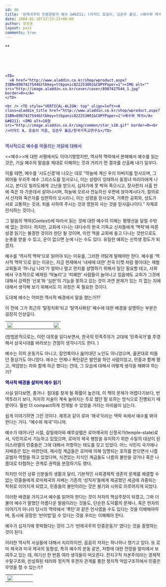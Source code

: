 ```yaml
---
id: 46
title: '반제국주의 민중운동가 예수 &#8211; (리처드 호슬리, 김준우 옮김, <예수와 제국>, 2004, 한국기독교연구소)'
date: 2008-01-16T12:23:22+00:00
author: 양승훈
layout: post
comments: true
---
```

**<FONT color=#000080>

<DIV class=ttbReview>
  


<TABLE>
  <br /> <br /> 

  <TR>
    <br /> 
    
    <TD>
      <A href="http://www.aladdin.co.kr/shop/wproduct.aspx?ISBN=8987427544&ttbkey=ttbpanic822253001&COPYPaper=1"><IMG alt="" src="http://image.aladdin.co.kr/cover/cover/8987427544_1.jpg" border=0></A>
    </TD>
    
    <br /> <TD style="VERTICAL-ALIGN: top" align=left><A class=aladdin_title href="http://www.aladdin.co.kr/shop/wproduct.aspx?ISBN=8987427544&ttbkey=ttbpanic822253001&COPYPaper=1">예수와 제국</A> &#8211; <IMG alt=10점 src="http://image.aladdin.co.kr/img/common/star_s10.gif" border=0><br />리차드 A. 호슬리 지음, 김준우 옮김/한국기독교연구소</TD>
  </TR>
</TABLE></DIV>







역사적으로 예수를 떠올리는 까닭에 대해서</FONT></STRONG>





<<예수>>에 대한 서평에서도 이야기했었지만, 역사적 맥락에서 분해해서 예수를 읽는 것은, 기실 예수의 말씀을 제대로 이해하는 것과 거리가 먼 결과를 산출해 내기 일쑤다.





이를 테면, 예수를 &#8216;사도신경&#8217;에 나오는 대로 &#8220;하늘에 계신 우리 아버지를 믿사오며, 그 외아들 우리주 예수 그리스도를 믿사오니, 이는 성령이 잉태하사 동정녀 마리아에게 나시고, 본디오 빌라도에게 고난을 받으사, 십자가에 못 박혀 죽으시고, 장사한지 사흘 만에 죽은 자 가운데서 살아나시며, 하늘에 오르사 전능하신 우편에 앉아계시다가, 절의로서 산자와 죽은자를 심판하러 오시리니, 이는 성령을 믿사오며, 거룩한 공회와, 성도가 서로 교통하는 것과, 죄를 사하여 주시는 것과 영원히 사는 것을 믿사옵나이다.&#8221; 자체로 인식하는 것이나,





그 말씀의 맥락(Context)에 따라서 읽는 것에 대한 예수의 이해는 평행선을 달릴 수밖에 없는 것이다. 하지만, 교회에 다니는 대다수의 한국 기독교 신자들에게 &#8216;맥락&#8217;에 따른 성경 읽기는 불경한 것이라 판단 될 것이며, 이런 책을 교회에 들고 다니는 것만으로도 눈총을 받을 수 있고, 운이 없으면 눈에 나는 수도 있다. 유일한 예외는 신학생 정도가 되겠지.





예수를 &#8216;역사적 맥락&#8217;으로 읽어야 되는 이유를, 그러한 까닭게 말해야만 한다. 예수를 &#8216;역사적 맥락&#8217;으로 읽는 이유는, 지금 현재에서 &#8216;내세에 대한&#8217; 천국 티켓 처럼 팔아대는 재벌 교회들과 &#8216;하나님 나라&#8217;가 얼마나 멀고 먼지를 설명하기 위해서 일단 필요할 테고, 사회에서 구조적으로 배제된 &#8216;억눌리&#8217;고 &#8216;피폐한&#8217; 사람들이 늘어나고 있음에도 교회가 그것에 대해서 강력한 &#8216;선포&#8217;와 &#8216;심판&#8217;의 기능을 못하고 있는 것이 과연 문제가 있는 지 없는 지에 대해서 생각해 보기 위해서도 이 과정은 꼭 필요한 것이다.





도대체 예수는 어떠한 역사적 배경에서 말을 했는가??





이 전에 그가 최근의 &#8216;탈정치화&#8217;되고 &#8216;탈역사화된&#8217; 예수에 대한 배경을 설명하는 부분은 굉장히 인상깊다.



<DIV class=dotbox>

<TABLE style="TABLE-LAYOUT: fixed; FONT-SIZE: 9pt; COLOR: #555555; WORD-BREAK: break-all; BORDER-COLLAPSE: collapse" cellSpacing=0 cellPadding=0 width="100%" border=0>
  

  




<TD width=18 height=18><IMG height=18 alt="" src="http://blog.aladdin.co.kr/fckeditor/editor/Images/quote_start.gif" width=18></TD>





<TD width=18>&nbsp;</TD>





<TD width=18>&nbsp;</TD>







<TD width=18>&nbsp;</TD>





<TD width=18>&nbsp;</TD>





<TD width=18 height=18><IMG height=18 alt="" src="http://blog.aladdin.co.kr/fckeditor/editor/Images/quote_end.gif" width=18></TD></TABLE></DIV>



(방법론적으로는, 이런 대목을 읽다보면서, 한국의 민족주의가 고대에 &#8216;민족국가&#8217;를 투영해서 삼국시대를 바라보는 관점이 생각나기도 한다. )





예수는 히피 운동가도 아니고, 잠언록이나 읊어대던 노인도 아니었으며, 꿈꾼대로 떠들던 몽상가도 아니었다. 예수는 언제나 폭탄같은 발언을 하던 사람이었고, 민중과 함께 했고, 억압받는 자와 함께 하곤 했다는 건데, 그 모습에 대해서 어떻게 생각을 해봐야 하는가?





<FONT color=#000080>**역사적 배경을 살피며 예수 읽기**</FONT>





사실 읽다보면, 졸거나&nbsp; 침대를 찾게 될 확률이 높은데, 이 책의 문체가 어렵다기보다, 번역투라기 보다, 저자의 저술이 계속 늘어지는 투로 했던 말 또하는 방식으로 진행되기 때문이다. 훨씬 더 compact하게 전개될 수 있었을 거라는 아쉬움이 남는다.





쉽게 이야기하면 그런 것이다. 제목과 같이 로마 &#8216;제국&#8217;이라는 맥락 속에서 예수를 봐야 한다는 거다. &#8220;예수와 제국&#8221;이니까.





예수가 태어나던 시절, 갈릴레아와 예루살렘은 로마제국의 신정국가(temple-state)로서, 식민지로서 기능하고 있었으며, 로마의 제국 팽창을 유지하기 위한 수탈의 대상이 된 이스라엘의 민중들은 그에 대해서 저항하는 태도를 갖고 있었다. 어느 식민지 국가에나 지배층은 있는 마련인데, 제사장 계급들은 로마에 의해 임명되는 호의를 받으면서 나름 공범자 역할을 하고 있었다며, 식견있는 지식인 계급들도 나름의 불만을 갖거나 혹은 나름대로 타협하는 관계로 권력을 분점하기도 했다.





하지만 이런 상류 신분들의 생활과 달리, 기본적인 사회경제적 생존의 문제를 해결할 수 없는 민중들에게 로마제국의 지배는 기존의 &#8216;성직자&#8217;들에게 제공했던 세금에 과중되는 착취로 이어지게 되었고, 민중들의 불만이라는 것은 봉기와 시위로 이루어지게 되었다.





이러한 배경을 가지고서 예수를 읽어야 한다는 것이 저자의 핵심주장이 되겠고, 그와 더불어 예수가 말했던 아름다운 말씀이라는 것들도, 단순한 도덕률의 문제나, 혹은 현자의 이야기가 아니라 당시의 맥락에서 &#8216;폭탄&#8217;과 같은 언사였을 수도 있다는 것을 이해해야하며, 동시에 굉장한 &#8216;반어법&#8217;일 수 있다는 것을 우리는 이해해야 한다.





예수가 십자가에 못박혔다는 것이 그가 &#8216;반제국주의 민중운동가&#8217; 였다는 것을 증명하는 것이 된다. 





이러한 역사적 사실들에 대해서 지리하지만, 꼼꼼히 저자는 하나하나 챙기고 있다. 또 로마 제국과 미국 제국의 동형성, 특히 예수의 운동 같은, 저항에 대한 전망을 말미에서 보여주고 있는 데, 여기선 한 번쯤 여러 생각들이 떠오른다. 전지구적 자본주의라는 경제적 수탈구조와, 만성화된 테러와 정치적 후견자 관계를 통한 정치적 억압구조하에서 민중은 무엇을 할 수 있는가?



<DIV class=dotbox>

<TABLE style="TABLE-LAYOUT: fixed; FONT-SIZE: 9pt; COLOR: #555555; WORD-BREAK: break-all; BORDER-COLLAPSE: collapse" cellSpacing=0 cellPadding=0 width="100%" border=0>
  

  




<TD width=18 height=18><IMG height=18 alt="" src="http://blog.aladdin.co.kr/fckeditor/editor/Images/quote_start.gif" width=18></TD>





<TD width=18>&nbsp;</TD>





<TD width=18>&nbsp;</TD>



</TABLE></DIV></p>